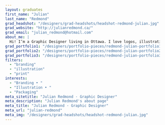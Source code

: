 ```yaml
---
layout: graduates
first_name: "Julian"
last_name: "Redmond"
grad_headshot: "/designers/grad-headshots/headshot-redmond-julian.jpg"
grad_website: "http://julianredmond.ca/"
grad_email: "julian_redmond@hotmail.com"
about_me: |
  Hi! I’m a Graphic Designer living in Ottawa. I love logos, illustration, packaging, type, and lettering. Design is a sensory process and I find it so rewarding when it comes to life in physical form.
grad_portfolio1: "/designers/portfolio-pieces/redmond-julian-portfolio1.jpg"
grad_portfolio2: "/designers/portfolio-pieces/redmond-julian-portfolio2.jpg"
grad_portfolio3: "/designers/portfolio-pieces/redmond-julian-portfolio3.jpg"
filters:
  - "branding"
  - "illustration"
  - "print"
interests:
  - "Branding • "
  - "Illustration • "
  - "Packaging"
meta_sitetitle: "Julian Redmond · Graphic Designer"
meta_description: "Julian Redmond's about page"
meta_title: "Julian Redmond · Graphic Designer"
meta_url: "julian-redmond"
meta_img: "/designers/grad-headshots/headshot-redmond-julian.jpg"
---
```

